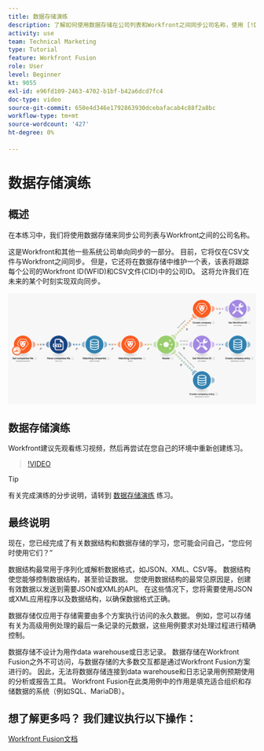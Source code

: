 ```yaml
---
title: 数据存储演练
description: 了解如何使用数据存储在公司列表和Workfront之间同步公司名称，使用 [!DNL Adobe Workfront Fusion].
activity: use
team: Technical Marketing
type: Tutorial
feature: Workfront Fusion
role: User
level: Beginner
kt: 9055
exl-id: e96fd109-2463-4702-b1bf-b42a6dcd7fc4
doc-type: video
source-git-commit: 650e4d346e1792863930dcebafacab4c88f2a8bc
workflow-type: tm+mt
source-wordcount: '427'
ht-degree: 0%

---
```


# 数据存储演练

## 概述

在本练习中，我们将使用数据存储来同步公司列表与Workfront之间的公司名称。

这是Workfront和其他一些系统公司单向同步的一部分。 目前，它将仅在CSV文件与Workfront之间同步。 但是，它还将在数据存储中维护一个表，该表将跟踪每个公司的Workfront ID(WFID)和CSV文件(CID)中的公司ID。 这将允许我们在未来的某个时刻实现双向同步。

![融合场景的图像](assets/data-structures-and-data-stores-2.png)

## 数据存储演练

Workfront建议先观看练习视频，然后再尝试在您自己的环境中重新创建练习。

>[!VIDEO](https://video.tv.adobe.com/v/335296/?quality=12&learn=on)

>[!TIP]
>
>有关完成演练的分步说明，请转到 [数据存储演练](https://experienceleague.adobe.com/docs/workfront-learn/tutorials-workfront/fusion/exercises/data-stores.html?lang=en) 练习。


## 最终说明

现在，您已经完成了有关数据结构和数据存储的学习，您可能会问自己，“您应何时使用它们？”

数据结构最常用于序列化或解析数据格式，如JSON、XML、CSV等。 数据结构使您能够控制数据结构，甚至验证数据。 您使用数据结构的最常见原因是，创建有效数据以发送到需要JSON或XML的API。 在这些情况下，您将需要使用JSON或XML应用程序以及数据结构，以确保数据格式正确。

数据存储仅应用于存储需要由多个方案执行访问的永久数据。 例如，您可以存储有关为高级用例处理的最后一条记录的元数据，这些用例要求对处理过程进行精确控制。

数据存储不设计为用作data warehouse或日志记录。 数据存储在Workfront Fusion之外不可访问，与数据存储的大多数交互都是通过Workfront Fusion方案进行的。 因此，无法将数据存储连接到data warehouse和日志记录用例预期使用的分析或报告工具。 Workfront Fusion在此类用例中的作用是填充适合组织和存储数据的系统（例如SQL、MariaDB）。

## 想了解更多吗？ 我们建议执行以下操作：

[Workfront Fusion文档](https://experienceleague.adobe.com/docs/workfront/using/adobe-workfront-fusion/workfront-fusion-2.html?lang=en)
